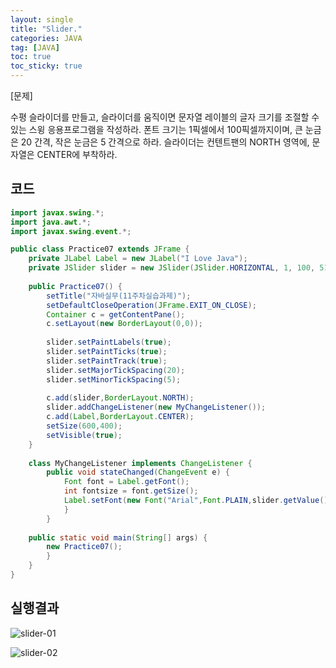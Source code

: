 ```yaml
---
layout: single
title: "Slider."
categories: JAVA
tag: [JAVA]
toc: true
toc_sticky: true
---
```


[문제] 

수평 슬라이더를 만들고, 슬라이더를 움직이면 문자열 레이블의 글자 크기를 조절할 수 있는 스윙 응용프로그램을 작성하라. 폰트 크기는 1픽셀에서 100픽셀까지이며, 큰 눈금은 20 간격, 작은 눈금은 5 간격으로 하라. 슬라이더는 컨텐트팬의 NORTH 영역에, 문자열은 CENTER에 부착하라.


## 코드

```java
import javax.swing.*;
import java.awt.*;
import javax.swing.event.*;

public class Practice07 extends JFrame {
	private JLabel Label = new JLabel("I Love Java");
	private JSlider slider = new JSlider(JSlider.HORIZONTAL, 1, 100, 51);
	
	public Practice07() {
		setTitle("자바실무(11주차실습과제)");
		setDefaultCloseOperation(JFrame.EXIT_ON_CLOSE);
		Container c = getContentPane();
		c.setLayout(new BorderLayout(0,0));
		
		slider.setPaintLabels(true);
		slider.setPaintTicks(true);
		slider.setPaintTrack(true);
		slider.setMajorTickSpacing(20);
		slider.setMinorTickSpacing(5);	
		
		c.add(slider,BorderLayout.NORTH);
		slider.addChangeListener(new MyChangeListener());
		c.add(Label,BorderLayout.CENTER);
		setSize(600,400);
		setVisible(true);
	}
	
	class MyChangeListener implements ChangeListener {
		public void stateChanged(ChangeEvent e) {
			Font font = Label.getFont();
			int fontsize = font.getSize();
			Label.setFont(new Font("Arial",Font.PLAIN,slider.getValue()));
			}
		}
	
	public static void main(String[] args) {
		new Practice07();
		}
	}
}
```

## 실행결과

![slider-01](../../images/2022-03-05-slider/slider-01.png)

![slider-02](../../images/2022-03-05-slider/slider-02.png)
